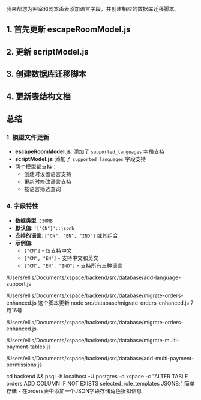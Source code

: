 我来帮您为密室和剧本杀表添加语言字段，并创建相应的数据库迁移脚本。

## 1. 首先更新 escapeRoomModel.js
## 2. 更新 scriptModel.js
## 3. 创建数据库迁移脚本
## 4. 更新表结构文档
## 总结
### 1. 模型文件更新
- **escapeRoomModel.js**: 添加了 `supported_languages` 字段支持
- **scriptModel.js**: 添加了 `supported_languages` 字段支持
- 两个模型都支持：
  - 创建时设置语言支持
  - 更新时修改语言支持  
  - 按语言筛选查询

### 4. 字段特性
- **数据类型**: `JSONB`
- **默认值**: `'["CN"]'::jsonb`
- **支持的语言**: `["CN", "EN", "IND"]` 或其组合
- **示例值**: 
  - `["CN"]` - 仅支持中文
  - `["CN", "EN"]` - 支持中文和英文
  - `["CN", "EN", "IND"]` - 支持所有三种语言


/Users/ellis/Documents/xspace/backend/src/database/add-language-support.js

/Users/ellis/Documents/xspace/backend/src/database/migrate-orders-enhanced.js    这个脚本更新 node src/database/migrate-orders-enhanced.js       7月16号

/Users/ellis/Documents/xspace/backend/src/database/migrate-orders-enhanced.js 

/Users/ellis/Documents/xspace/backend/src/database/migrate-multi-payment-tables.js

/Users/ellis/Documents/xspace/backend/src/database/add-multi-payment-permissions.js


cd backend && psql -h localhost -U postgres -d xspace -c "ALTER TABLE orders ADD COLUMN IF NOT EXISTS selected_role_templates JSONB;" 简单存储 - 在orders表中添加一个JSON字段存储角色折扣信息